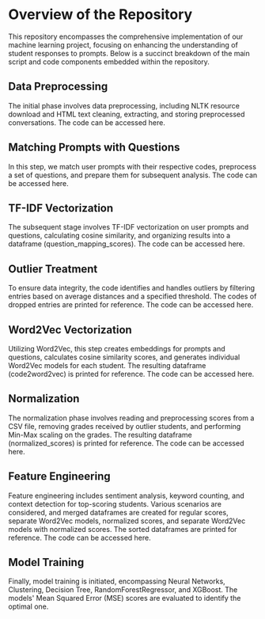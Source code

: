 # Overview of the Repository

This repository encompasses the comprehensive implementation of our machine learning project, focusing on enhancing the understanding of student responses to prompts. Below is a succinct breakdown of the main script and code components embedded within the repository.

## Data Preprocessing
The initial phase involves data preprocessing, including NLTK resource download and HTML text cleaning, extracting, and storing preprocessed conversations. The code can be accessed here.

## Matching Prompts with Questions 
In this step, we match user prompts with their respective codes, preprocess a set of questions, and prepare them for subsequent analysis. The code can be accessed here.

## TF-IDF Vectorization 
The subsequent stage involves TF-IDF vectorization on user prompts and questions, calculating cosine similarity, and organizing results into a dataframe (question_mapping_scores). The code can be accessed here.

## Outlier Treatment
To ensure data integrity, the code identifies and handles outliers by filtering entries based on average distances and a specified threshold. The codes of dropped entries are printed for reference. The code can be accessed here.

## Word2Vec Vectorization
Utilizing Word2Vec, this step creates embeddings for prompts and questions, calculates cosine similarity scores, and generates individual Word2Vec models for each student. The resulting dataframe (code2word2vec) is printed for reference. The code can be accessed here.

## Normalization
The normalization phase involves reading and preprocessing scores from a CSV file, removing grades received by outlier students, and performing Min-Max scaling on the grades. The resulting dataframe (normalized_scores) is printed for reference. The code can be accessed here.

## Feature Engineering
Feature engineering includes sentiment analysis, keyword counting, and context detection for top-scoring students. Various scenarios are considered, and merged dataframes are created for regular scores, separate Word2Vec models, normalized scores, and separate Word2Vec models with normalized scores. The sorted dataframes are printed for reference. The code can be accessed here.

## Model Training
Finally, model training is initiated, encompassing Neural Networks, Clustering, Decision Tree, RandomForestRegressor, and XGBoost. The models' Mean Squared Error (MSE) scores are evaluated to identify the optimal one.
